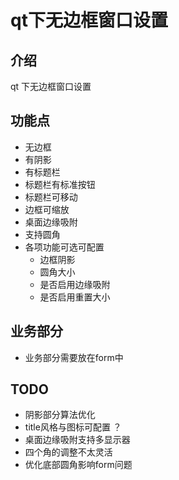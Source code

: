 # qt下无边框窗口设置

## 介绍
qt 下无边框窗口设置

## 功能点

- 无边框
- 有阴影
- 有标题栏
- 标题栏有标准按钮
- 标题栏可移动
- 边框可缩放
- 桌面边缘吸附
- 支持圆角
- 各项功能可选可配置
    - 边框阴影
    - 圆角大小
    - 是否启用边缘吸附
    - 是否启用重置大小
   

## 业务部分
- 业务部分需要放在form中

## TODO

- 阴影部分算法优化
- title风格与图标可配置 ？
- 桌面边缘吸附支持多显示器
- 四个角的调整不太灵活
- 优化底部圆角影响form问题
